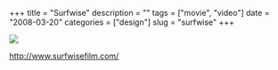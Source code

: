 +++
title = "Surfwise"
description = ""
tags = ["movie", "video"]
date = "2008-03-20"
categories = ["design"]
slug = "surfwise"
+++


 

  <div id="screens-thumbs" class="clearfix">
    <div class="txt-center" id="design-submission"><a href="http://www.surfwisefilm.com/"><img id='bluga-thumbnail-803' class='bluga-thumbnail large' src='/media/bluga/
wt47f27791b2e40_0.jpg'/></a></div>  
  </div>   
<p><a href="http://www.surfwisefilm.com/">http://www.surfwisefilm.com/</a></p>




